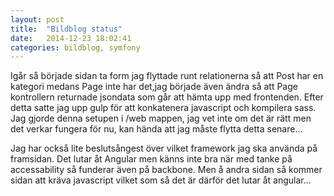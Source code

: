 ```yaml
---
layout: post
title:  "Bildblog status"
date:   2014-12-23 18:02:41
categories: bildblog, symfony
---
```

Igår så började sidan ta form jag flyttade runt relationerna så  att Post har en kategori medans Page inte har det,jag började även ändra så att Page kontrollern returnade jsondata som går att hämta upp med frontenden. Efter detta satte jag upp gulp för att konkatenera javascript och kompilera sass. Jag gjorde denna setupen i /web mappen, jag vet inte om det är rätt men det verkar fungera för nu, kan hända att jag måste flytta detta senare...

Jag har också lite beslutsångest över vilket framework jag ska använda på framsidan. Det lutar åt Angular men känns inte bra när med tanke på accessability så funderar även på backbone. Men å andra sidan så kommer sidan att kräva javascript vilket som så det är därför det lutar åt angular... 
